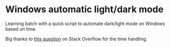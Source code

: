 # Windows automatic light/dark mode 

Learning batch with a quick script to automate dark/light mode on Windows based on time. 

Big thanks to [this question](https://stackoverflow.com/questions/21809027/batch-file-run-cmd1-if-time-10pm-4am-else-run-cmd2) on Stack Overflow for the time handling.